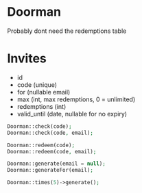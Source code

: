 # Doorman

Probably dont need the redemptions table

Invites
===
* id
* code (unique)
* for (nullable email)
* max (int, max redemptions, 0 = unlimited)
* redemptions (int)
* valid_until (date, nullable for no expiry)

````php
Doorman::check(code);
Doorman::check(code, email);

Doorman::redeem(code);
Doorman::redeem(code, email);

Doorman::generate(email = null);
Doorman::generateFor(email);

Doorman::times(5)->generate();
````

